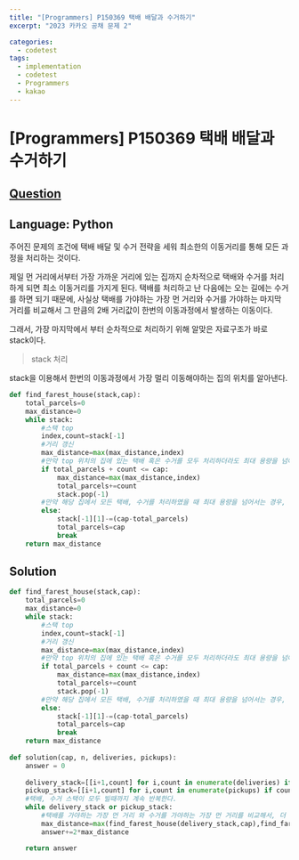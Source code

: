 ```yaml
---
title: "[Programmers] P150369 택배 배달과 수거하기"
excerpt: "2023 카카오 공채 문제 2"

categories:
  - codetest
tags:
  - implementation
  - codetest
  - Programmers
  - kakao
---
```

# [Programmers] P150369 택배 배달과 수거하기
## [Question](https://school.programmers.co.kr/learn/courses/30/lessons/150369)
## Language: Python

주어진 문제의 조건에 택배 배달 및 수거 전략을 세워 최소한의 이동거리를 통해 모든 과정을 처리하는 것이다.

제일 먼 거리에서부터 가장 가까운 거리에 있는 집까지 순차적으로 택배와 수거를 처리하게 되면 최소 이동거리를 가지게 된다. 택배를 처리하고 난 다음에는 오는 길에는 수거를 하면 되기 때문에, 사실상 택배를 가야하는 가장 먼 거리와 수거를 가야하는 마지막 거리를 비교해서 그 만큼의 2배 거리값이 한번의 이동과정에서 발생하는 이동이다.

그래서, 가장 마지막에서 부터 순차적으로 처리하기 위해 알맞은 자료구조가 바로 stack이다.

> stack 처리 

stack을 이용해서 한번의 이동과정에서 가장 멀리 이동해야하는 집의 위치를 알아낸다.

```python
def find_farest_house(stack,cap):
    total_parcels=0
    max_distance=0
    while stack:  
        #스택 top
        index,count=stack[-1]
        #거리 갱신
        max_distance=max(max_distance,index)
        #만약 top 위치의 집에 있는 택배 혹은 수거를 모두 처리하더라도 최대 용량을 넘어서지 않는 경우 pop 하고 다음 값을 검증한다.
        if total_parcels + count <= cap:
            max_distance=max(max_distance,index)
            total_parcels+=count
            stack.pop(-1)
        #만약 해당 집에서 모든 택배, 수거를 처리하였을 때 최대 용량을 넘어서는 경우, 최대 용량에 도달할 때까지의 양만 처리하고 반복문을 탈출한다.
        else:
            stack[-1][1]-=(cap-total_parcels)
            total_parcels=cap
            break
    return max_distance
```

## Solution

```python
def find_farest_house(stack,cap):
    total_parcels=0
    max_distance=0
    while stack:  
        #스택 top
        index,count=stack[-1]
        #거리 갱신
        max_distance=max(max_distance,index)
        #만약 top 위치의 집에 있는 택배 혹은 수거를 모두 처리하더라도 최대 용량을 넘어서지 않는 경우 pop 하고 다음 값을 검증한다.
        if total_parcels + count <= cap:
            max_distance=max(max_distance,index)
            total_parcels+=count
            stack.pop(-1)
        #만약 해당 집에서 모든 택배, 수거를 처리하였을 때 최대 용량을 넘어서는 경우, 최대 용량에 도달할 때까지의 양만 처리하고 반복문을 탈출한다.
        else:
            stack[-1][1]-=(cap-total_parcels)
            total_parcels=cap
            break
    return max_distance
    
def solution(cap, n, deliveries, pickups):
    answer = 0
    
    delivery_stack=[[i+1,count] for i,count in enumerate(deliveries) if count > 0]
    pickup_stack=[[i+1,count] for i,count in enumerate(pickups) if count > 0]
    #택배, 수거 스택이 모두 빌때까지 계속 반복한다.
    while delivery_stack or pickup_stack:        
        #택배를 가야하는 가장 먼 거리 와 수거를 가야하는 가장 먼 거리를 비교해서, 더 큰 값이 한번의 이동에서의 이동거리가 된다.
        max_distance=max(find_farest_house(delivery_stack,cap),find_farest_house(pickup_stack,cap))
        answer+=2*max_distance

    return answer
```
